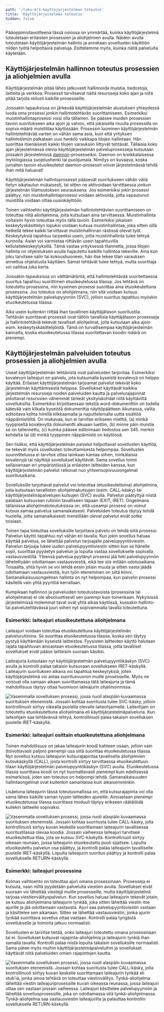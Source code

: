 ```yaml
---
path: '/luku-4/3-kayttojarjestelman-toteutus'
title: 'Käyttöjärjestelmän toteutus'
hidden: false
---
```


<div>
<lead>Pääoppimistavoitteena tässä osiossa on ymmärtää, kuinka käyttöjärjestelmä toteutetaan erilaisten prosessien ja aliohjelmien avulla. Näiden avulla toteutetaan käyttöjärjestelmän hallinto ja annetaan sovellusten käyttöön niiden työtä helpottavia palveluja. Esittelemme myös, kuinka näitä palveluita käytetään.
</lead>
</div>

## Käyttöjärjestelmän hallinnon toteutus prosessien ja aliohjelmien avulla
Käyttöjärjestelmän pitää lähes jatkuvasti hallinnoida muistia, tiedostoja, laitteita ja verkkoa. Prosessit tarvitsevat näitä resursseja koko ajan ja niitä pitää tarjota reilusti kaikille prosesseille.

Joissakin tapauksissa on järkevää käyttöjärjestelmän alustuksen yhteydessä luoda oma prosessi jonkin hallintotehtävän suorittamiseen. Esimerkiksi muistinhallintaprosessi voisi olla tällainen. Se pääsee muiden prosessien tavoin suoritukseen aika ajoin ja valvoo, että jokaisella muulla prosessilla on sopiva määrä muistitilaa käytössään. Prosessin luominen käyttöjärjestelmän hallintotehtävää varten on vähän sama asia, kuin että yrityksen hallintotiimiin palkataan uusi henkilö vaikkapa tilojen hallintaan. Hän suorittaa itsenäisesti kaikki tilojen varauksiin liittyvät tehtävät. Tällaisia koko ajan järjestelmässä olevia käyttöjärjestelmän palveluprosesseja kutsutaan joissakin järjestelmissä [daemon](https://fi.wikipedia.org/wiki/Daemon)-prosesseiksi. Daemon on kreikkalaisessa mytologiassa suojelushenki tai puolijumala. Nimitys on kuvaava, koska jumalten tavoin etuoikeutetut daemon-prosessit voivat järjestelmässä tehdä ihan mitä haluavat!

Käyttöjärjestelmän hallintoprosessit pääsevät suoritukseen vähän väliä tietyn aikataulun mukaisesti, tai sitten ne aktivoidaan tarvittaessa jonkun järjestelmän tilamuutoksen seurauksena. Jos esimerkiksi jokin prosessi päättyy, niin muistinhallintaprosessi voidaan aktivoida, jotta vapautunut muistitila voidaan ottaa uusiokäyttöön.

Toinen vaihtoehto käyttöjärjestelmän hallintotehtävien suorittamiseen on toteuttaa niitä aliohjelmina, joita kutsutaan aina tarvittaessa. Muistinhallinta voitaisiin hyvin toteuttaa myös tällä tavoin. Esimerkiksi jokaisen keskeytyskäsittelyn lopuksi voidaan kutsua muistinhallintaa, joka sitten sillä hetkellä tekee kaikki tarvittavat muistinhallinnan rästissä olevat työt. Keskeytyksiä tapahtuu tarpeeksi usein, jotta muistinhallinta tulee tehtyä kunnolla. Asian voi varmistaa riittävän usein tapahtuvilla kellolaitekeskeytyksillä. Tämä vastaa yrityksessä tilannetta, jossa tilojen hallinta on ohjeistuksen avulla hajautettu kaikille hallintoa tekeville. Aina kun joku tarvitsee salin tai kokoushuoneen, hän itse tekee tilan varauksen annettua ohjeistusta käyttäen. Samat tehtävät tulee tehtyä, mutta suorittaja voi vaihtua joka kerta.

Joissakin tapauksissa on välttämätöntä, että hallintotehtävää suoritettaessa suoritus tapahtuu suorittimen etuoikeutetussa tilassa. Jos tehtävä on toteutettu prosessina, niin kyseinen prosessi suorittaa aina etuoikeutettuna prosessina. Jos toteutus on aliohjelmana, niin sitä voidaan kutsua käyttöjärjestelmän palvelupyynnön (SVC), jolloin suoritus tapahtuu myöskin etuoikeutetussa tilassa.

Aika usein kuitenkin riittää ihan tavallinen käyttäjätason suoritustila. Tehtävän suorittavat prosessit ovat tällöin tavallisia käyttäjätason prosesseja ja hallintotehtäviä tekevät tavalliset aliohjelmat, joita kutsutaan aika ajoin esim. keskeytyskäsittelijöistä. Tämä on turvallisempaa käyttöjärjestelmän kannalta, koska etuoikeutetussa tilassa suoritettavan koodin määrä on pienempi.

## Käyttöjärjestelmän palveluiden toteutus prosessien ja aliohjelmien avulla
Useat käyttöjärjestelmän tehtävistä ovat palveluiden tarjontaa. Esimerkiksi kovalevyn laiteajuri on palvelu, jota kutsumalla kyseistä kovalevyä on helppo käyttää. Erilaiset käyttöjärjestelmän tarjoamat palvelut tekevät koko järjestelmän käyttämisestä helppoa. Sovellukset käyttävät kaikkia järjestelmän resursseja noiden palveluiden kautta ja palvelurajapinnat piilottavat resurssien vähemmät tärkeät yksityiskohdat niitä käyttäviltä sovelluksilta. Esimerkiksi kirjoittaessasi tekstiä word-dokumenttiin on todella kätevää vain klikata kyseistä dokumenttia näyttöpäätteen ikkunassa, valita editoitava kohta hiirellä klikkaamalla ja naputtelemalla uutta sisältöä näppäimistöltä. On mukavaa, kun ei tarvitse erikseen miettiä, (a) minkä tyyppiseltä kovalevyltä dokumentti alkuaan luettiin, (b) minne päin muistia se on tallennettu, (c) kuinka pääsee editoimaan tiedostoa sen 345. merkin kohdalta tai (d) minkä tyyppinen näppäimistö on käytössä.

Sen lisäksi, että käyttöjärjestelmän palvelut helpottavat sovellusten käyttöä, ne tekevät myös sovellusten toteuttamisesta helpompaa. Sovellusten suunnittelussa ei tarvitse ottaa lainkaan kantaa siihen, minkälaisia kovalevyjä tai näyttöjä sovellukset käyttävät. Sama sovellus toimii sellaisenaan eri ympäristöissä ja erilaisten laitteiden kanssa, kun käyttöjärjestelmän palvelut ratkovat nuo yhteensopivuusongelmat suoritusaikana.

Sovelluksille tarjottavat palvelut voi toteuttaa (etuoikeutettuina) aliohjelmina, joita kutsutaan tavallisten aliohjelmakutsujen (esim. CALL-käsky) tai käyttöjärjestelmäpalvelujen kutsujen (SVC) avulla. Palvelun päätyttyä niistä palataan kutsuvaan rutiiniin tavalliseen tapaan (EXIT, IRET). Ongelmana tällaisissa aliohjelmatoteutuksissa on, että useampi prosessi on voinut kutsua samaa palvelua samanaikaisesti. Palveluiden toteutus täytyy tehdä huolella, jotta samanaikaisesti meneillään olevat palvelut eivät sotke toisiaan.

Toinen tapa toteuttaa sovelluksille tarjottava palvelu on tehdä siitä prosessi. Palvelun käyttö tapahtuu nyt vähän eri tavalla. Kun jokin sovellus haluaa käyttää palvelua, se lähettää palvelun tarjoajalle palvelupyyntöviestin. Palvelun tarjoaja lukee uuden palvelupyyntöviestin sitten kun se hänelle sopii, suorittaa pyydetyn palvelun ja lopulta vastaa sovellukselle sopivalla vastausviestillä. Yleensä palvelua pyytänyt prosessi jää heti palvelupyynnön lähetettyään odottamaan vastausviestiä, eikä tee siis mitään odotusaikana. Toisaalta, yhtä hyvin se voi tehdä ensin jotain muuta ja sitten vasta jäädä odottamaan vastausviestiä, kun työn eteneminen on siitä kiinni. Samanaikaisuusongelman hallinta on nyt helpompaa, kun palvelin prosessi käsitellä vain yhtä pyyntöä kerrallaan.

Kumpikaan hallinnon ja palveluiden toteutustavoista (prosessina tai aliohjelmana) ei ole absoluuttisesti sen parempi kuin toinenkaan. Nykyisissä järjestelmissä molemmat tavat ovat yhtä aikaa käytössä, kussakin hallinto- tai palvelutehtävässä juuri siihen nyt sopivammalla tavalla toteutettuna.

### Esimerkki: laiteajuri etuoikeutettuna aliohjelmana
Laiteajuri voidaan toteuttaa etuoikeutettuna käyttöjärjestelmän palvelurutiinina. Se suorittaa etuoikeutetussa tilassa, koska sen täytyy pystyä käyttämään kyseistä laitteistoa. Fyysisten laitteiden käyttö halutaan rajata tapahtuvan ainoastaan etuoikeutetussa tilassa, jotta tavalliset sovellukset eivät pääse laitteisiin suoraan käsiksi.

Laiteajuria kutsutaan nyt käyttöjärjestelmän palvelupyyntökäskyn (SVC) avulla ja kontrolli palaa takaisin kutsuvaan sovellukseen IRET-käskyllä. Laiteajurin suorituksen aikana voi tapahtua keskeytyksiä, joten käyttöjärjestelmä voi antaa suoritusvuoron muille prosesseille. Myös ne voisivat olla samaan aikaan suorittamassa tätä laiteajuria ja tämä mahdollisuus täytyy ottaa huomioon laiteajurin ohjelmoinnissa.

<!-- kuva  luento 8, kalvo 15    ch-4-3-ajuri-etuoik-aliohj -->

![Vasemmalla sovelluksen prosessi, jossa nuoli alaspäin kuvaamassa suorituksen etenemistä. Jossain kohtaa suoritusta tulee SVC-käsky, jolloin kontrollinuoli siirtyy oikealla puolella olevalle laiteohjaimelle. Laiteohjain on toteutettu etuoikeutettuna aliohjelmana eli käyttöjärjestelmäpalveluna. Kun laiteohjain saa tehtävänsä tehtyä, kontrollinuoli palaa takaisin sovelluksen puolelle IRET-käskyllä.](./ch-4-3-ajuri-etuoik-aliohj.svg)
<div>
<illustrations motive="ch-4-3-ajuri-etuoik-aliohj" frombottom="0" totalheight="100%"></illustrations>
</div>

### Esimerkki: laiteajuri osittain etuoikeutettuna aliohjelmana
Toinen mahdollisuus on jakaa laiteajurin koodi kahteen osaan, jolloin vain (toivottavasti paljon) pienempi osa siitä suorittaa etuoikeutetussa tilassa. Nyt sovellus kutsuu laiteajurin kutsurajapintaa tavallisella aliohjelmien kutsukäskyllä (CALL), josta kontrolli siirtyy tarvittaessa etuoikeutettuun tilaan käyttöjärjestelmän palvelupyyntökäskyn (SVC) avulla. Etuoikeutetussa tilassa suorittava koodi on nyt huomattavasti pienempi kuin edellisessä esimerkissä, joten sen toteutus on helpompi tehdä. Samanaikaisuuden hallintaongelmat ovat kuitenkin samanlaisia kuin aikaisemminkin.

Lisäetuna laiteajurin tässä toteutusmallissa on, että kutsurajapinta voi olla sama lähes kaikille saman tyypin laitteiden ajureille. Ainoastaan pienempi etuoikeutetussa tilassa suorittava moduuli täytyy erikseen räätälöidä kullekin laitteelle sopivaksi.

<!-- kuva  luento 8, kalvo 16    ch-4-3-ajuri-user-etuoik-aliohj -->

![Vasemmalla sovelluksen prosessi, jossa nuoli alaspäin kuvaamassa suorituksen etenemistä. Jossain kohtaa suoritusta tulee CALL-käsky, jolla kontrollinuoli siirtyy kuvan keskelle suorittamaan laiteajurin tavallisessa suoritustilassa olevaa koodia. Jossain vaiheessa laiteajuri tarvitsee etuoikeutettua tilaa, jota se kutsuu SVC-käskyllä. Kontrollinuoli siirtyy oikeaan reunaan, jossa laiteajurin etuoikeutettu puoli sijaitsee. Lopulta etuoikeutettu palvelun osa päättyy, ja kontrolli palaa laiteajurin tavalliselle puolelle IRET-käskyllä. Lopulta laiteajurin suoritus päättyy ja kontrolli palaa sovellukselle RETURN-käskyllä.](./ch-4-3-ajuri-user-etuoik-aliohj.svg)
<div>
<illustrations motive="ch-4-3-ajuri-user-etuoik-aliohj" frombottom="0" totalheight="100%"></illustrations>
</div>

### Esimerkki: laiteajuri prosessina
Kolmas vaihtoehto on toteuttaa ajuri omana prosessinaan. Prosesseja ei kutsuta, vaan niiltä pyydetään palveluita viestien avulla. Sovellukset eivät suoraan voi lähettää viestejä muille prosesseille, mutta käyttöjärjestelmä tarjoaa viestienvälityspalvelun. Kun sovellus haluaa laiteajurin tekevät jotain, se kutsuu aliohjelmana laiteajurin tynkää, joka sitten lähettää viestin itse ajurille ja jää odottamaan vastausta. Ajuri saa palvelupyyntöviestin vastaan ja käsittelee sen aikanaan. Sitten se lähettää vastausviestin, jonka ajurin tynkää suorittava sovellus ottaa vastaan. Kontrolli palaa tyngästä sovellukselle ja toiminta jatkuu normaalisti.

Sovellusten ei tarvitse tietää, onko laiteajuri toteutettu omana prosessinaan tai ei. Sovellukset kutsuvat rajapinta-aliohjelmia ja laiteajurin tynkiä ihan samalla tavalla. Kontrolli palaa niistä lopulta takaisin sovelluksille normaalisti. Sama pätee myös muihin käyttöjärjestelmäpalveluihin ja sovellukset käyttävät niitä palveluiden omien rajapintojen kautta.

<!-- kuva  luento 8, kalvo 17    ch-4-3-ajuri-stub-etuoik-prosessi -->

![Vasemmalla sovelluksen prosessi, jossa nuoli alaspäin kuvaamassa suorituksen etenemistä. Jossain kohtaa suoritusta tulee CALL-käsky, jolla kontrollinuoli siirtyy kuvan keskelle suorittamaan laiteajurin tynkää eli stub'ia, jonka ainoa tehtävä on toteuttaa viestinvälitys. Tynkä-aliohjelma lähettää viestin laiteajuriprosessille kuvan oikeassa reunassa, jossa laiteajuri ottaa sen vastaan jossain vaiheessa. Laiteajuri käsittelee palvelupyynnön ja lähettää sovellusprosessille, joka on odottamassa sitä tynkä-aliohjelmassa. Tynkä-aliohjelma saa vastausviestin laiteajurilta ja palauttaa kontrollin sovellukselle RETURN-käskyllä.](./ch-4-3-ajuri-stub-etuoik-prosessi.svg)
<div>
<illustrations motive="ch-4-3-ajuri-stub-etuoik-prosessi" frombottom="0" totalheight="100%"></illustrations>
</div>

<!-- Quizes 4.3.1-5 -->
<div><quiz id="5366d1f0-3515-4535-8674-2aa62eb41ab7"></quiz></div>
<div><quiz id="291a1d97-1a29-4181-be32-d22f025ec3d1"></quiz></div>
<div><quiz id="591073dc-38af-4fc1-98c5-2d8b7b5f74cf"></quiz></div>
<div><quiz id="32e6d9f7-2065-4d96-b0e2-1a079843c6f5"></quiz></div>
<div><quiz id="3863b44e-23e4-401d-8b46-1cd5feccc970"></quiz></div>
